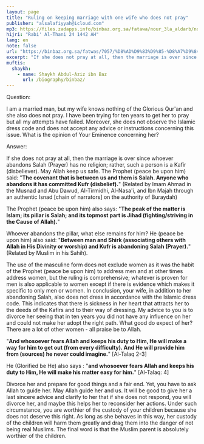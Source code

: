 ```yaml
---
layout: page
title: "Ruling on keeping marriage with one wife who does not pray"
publisher: "alsalafiyyah@icloud.com"
mp3: https://files.zadapps.info/binbaz.org.sa/fatawa/nour_3la_aldarb/nour_168/16803.mp3
hijri: "Rabi' Al-Thani 24 1442 AH"
lang: en
note: false
url: "https://binbaz.org.sa/fatwas/7057/%D8%AD%D9%83%D9%85-%D8%A7%D9%84%D8%B2%D9%88%D8%AC%D8%A9-%D8%A7%D9%84%D8%AA%D9%8A-%D9%84%D8%A7-%D8%AA%D8%B5%D9%84%D9%8A-%D9%88%D9%84%D8%A7-%D8%AA%D9%84%D8%AA%D8%B2%D9%85-%D8%A8%D8%A7%D9%84%D8%AD%D8%AC%D8%A7%D8%A8-%D8%A7%D9%84%D8%A7%D8%B3%D9%84%D8%A7%D9%85%D9%8A"
excerpt: "If she does not pray at all, then the marriage is over since whoever abandons Salah (Prayer) has no religion; rather, such a person is a Kafir (disbeliever). May Allah keep us safe."
muftis:
  shaykh: 
    - name: Shaykh Abdul-Aziz ibn Baz
      url: /biography/binbaz/
---
```


Question: 

I am a married man, but my wife knows nothing of the Glorious Qur'an and she also does not pray. I have been trying for ten years to get her to pray but all my attempts have failed. Moreover, she does not observe the Islamic dress code and does not accept any advice or instructions concerning this issue. What is the opinion of Your Eminence concerning her? 

Answer: 

If she does not pray at all, then the marriage is over since whoever abandons Salah (Prayer) has no religion; rather, such a person is a Kafir (disbeliever). May Allah keep us safe. The Prophet (peace be upon him) said: "**The covenant that is between us and them is Salah. Anyone who abandons it has committed Kufr (disbelief).**" (Related by Imam Ahmad in the Musnad and Abu Dawud, Al-Tirmidhi, Al-Nasa'i, and Ibn Majah through an authentic Isnad [chain of narrators] on the authority of Buraydah) 

The Prophet (peace be upon him) also says: "**The peak of the matter is Islam; its pillar is Salah; and its topmost part is Jihad (fighting/striving in the Cause of Allah).**" 

Whoever abandons the pillar, what else remains for him? He (peace be upon him) also said: "**Between man and Shirk (associating others with Allah in His Divinity or worship) and Kufr is abandoning Salah (Prayer).**" (Related by Muslim in his Sahih). 

The use of the masculine form does not exclude women as it was the habit of the Prophet (peace be upon him) to address men and at other times address women, but the ruling is comprehensive; whatever is proven for men is also applicable to women except if there is evidence which makes it specific to only men or women. In conclusion, your wife, in addition to her abandoning Salah, also does not dress in accordance with the Islamic dress code. This indicates that there is sickness in her heart that attracts her to the deeds of the Kafirs and to their way of dressing. My advice to you is to divorce her seeing that in ten years you did not have any influence on her and could not make her adopt the right path. What good do expect of her? There are a lot of other women - all praise be to Allah.

"**And whosoever fears Allah and keeps his duty to Him, He will make a way for him to get out (from every difficulty). And He will provide him from (sources) he never could imagine.**" [Al-Talaq 2-3] 

He (Glorified be He) also says : "**and whosoever fears Allah and keeps his duty to Him, He will make his matter easy for him.**" [Al-Talaq: 4] 

Divorce her and prepare for good things and a fair end. Yet, you have to ask Allah to guide her. May Allah guide her and us. It will be good to give her a last sincere advice and clarify to her that if she does not respond, you will divorce her, and maybe this helps her to reconsider her actions. Under such circumstance, you are worthier of the custody of your children because she does not deserve this right. As long as she behaves in this way, her custody of the children will harm them greatly and drag them into the danger of not being real Muslims. The final word is that the Muslim parent is absolutely worthier of the children. 
